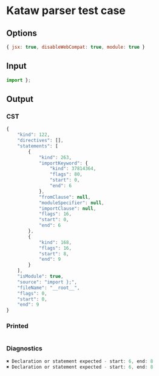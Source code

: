 # Kataw parser test case

## Options

`````js
{ jsx: true, disableWebCompat: true, module: true }
`````

## Input

`````js
import };
`````

## Output

### CST

```javascript
{
    "kind": 122,
    "directives": [],
    "statements": [
        {
            "kind": 263,
            "importKeyword": {
                "kind": 37814364,
                "flags": 80,
                "start": 0,
                "end": 6
            },
            "fromClause": null,
            "moduleSpecifier": null,
            "importClause": null,
            "flags": 16,
            "start": 0,
            "end": 6
        },
        {
            "kind": 168,
            "flags": 16,
            "start": 8,
            "end": 9
        }
    ],
    "isModule": true,
    "source": "import };",
    "fileName": "__root__",
    "flags": 0,
    "start": 0,
    "end": 9
}
```

### Printed

```javascript

```

### Diagnostics

```javascript
✖ Declaration or statement expected - start: 6, end: 8
✖ Declaration or statement expected - start: 6, end: 8

```

